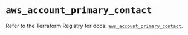 # `aws_account_primary_contact`

Refer to the Terraform Registry for docs: [`aws_account_primary_contact`](https://registry.terraform.io/providers/hashicorp/aws/5.64.0/docs/resources/account_primary_contact).
